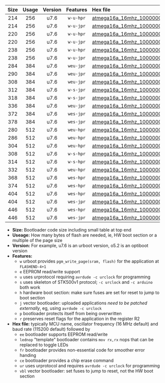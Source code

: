 |Size|Usage|Version|Features|Hex file|
|:-:|:-:|:-:|:-:|:--|
|214|256|u7.6|`w-u-hpr`|[atmega16a_16mhz_1000000bps_ur.hex](https://raw.githubusercontent.com/stefanrueger/urboot/main/bootloaders/atmega16a/fcpu_16mhz/1000000_bps/atmega16a_16mhz_1000000bps_ur.hex)|
|214|256|u7.6|`w-u-jpr`|[atmega16a_16mhz_1000000bps_ur_vbl.hex](https://raw.githubusercontent.com/stefanrueger/urboot/main/bootloaders/atmega16a/fcpu_16mhz/1000000_bps/atmega16a_16mhz_1000000bps_ur_vbl.hex)|
|220|256|u7.6|`w-u-hpr`|[atmega16a_16mhz_1000000bps_lednop_ur.hex](https://raw.githubusercontent.com/stefanrueger/urboot/main/bootloaders/atmega16a/fcpu_16mhz/1000000_bps/atmega16a_16mhz_1000000bps_lednop_ur.hex)|
|220|256|u7.6|`w-u-jpr`|[atmega16a_16mhz_1000000bps_lednop_ur_vbl.hex](https://raw.githubusercontent.com/stefanrueger/urboot/main/bootloaders/atmega16a/fcpu_16mhz/1000000_bps/atmega16a_16mhz_1000000bps_lednop_ur_vbl.hex)|
|238|256|u7.6|`w-u-hpr`|[atmega16a_16mhz_1000000bps_lednop_fr_ur.hex](https://raw.githubusercontent.com/stefanrueger/urboot/main/bootloaders/atmega16a/fcpu_16mhz/1000000_bps/atmega16a_16mhz_1000000bps_lednop_fr_ur.hex)|
|238|256|u7.6|`w-u-jpr`|[atmega16a_16mhz_1000000bps_lednop_fr_ur_vbl.hex](https://raw.githubusercontent.com/stefanrueger/urboot/main/bootloaders/atmega16a/fcpu_16mhz/1000000_bps/atmega16a_16mhz_1000000bps_lednop_fr_ur_vbl.hex)|
|284|384|u7.6|`weu-jpr`|[atmega16a_16mhz_1000000bps_ee_ur_vbl.hex](https://raw.githubusercontent.com/stefanrueger/urboot/main/bootloaders/atmega16a/fcpu_16mhz/1000000_bps/atmega16a_16mhz_1000000bps_ee_ur_vbl.hex)|
|290|384|u7.6|`weu-jpr`|[atmega16a_16mhz_1000000bps_ee_lednop_ur_vbl.hex](https://raw.githubusercontent.com/stefanrueger/urboot/main/bootloaders/atmega16a/fcpu_16mhz/1000000_bps/atmega16a_16mhz_1000000bps_ee_lednop_ur_vbl.hex)|
|308|384|u7.6|`weu-jpr`|[atmega16a_16mhz_1000000bps_ee_lednop_fr_ur_vbl.hex](https://raw.githubusercontent.com/stefanrueger/urboot/main/bootloaders/atmega16a/fcpu_16mhz/1000000_bps/atmega16a_16mhz_1000000bps_ee_lednop_fr_ur_vbl.hex)|
|312|384|u7.6|`w-s-jpr`|[atmega16a_16mhz_1000000bps_vbl.hex](https://raw.githubusercontent.com/stefanrueger/urboot/main/bootloaders/atmega16a/fcpu_16mhz/1000000_bps/atmega16a_16mhz_1000000bps_vbl.hex)|
|318|384|u7.6|`w-s-jpr`|[atmega16a_16mhz_1000000bps_lednop_vbl.hex](https://raw.githubusercontent.com/stefanrueger/urboot/main/bootloaders/atmega16a/fcpu_16mhz/1000000_bps/atmega16a_16mhz_1000000bps_lednop_vbl.hex)|
|336|384|u7.6|`weu-jpr`|[atmega16a_16mhz_1000000bps_ee_lednop_fr_ce_ur_vbl.hex](https://raw.githubusercontent.com/stefanrueger/urboot/main/bootloaders/atmega16a/fcpu_16mhz/1000000_bps/atmega16a_16mhz_1000000bps_ee_lednop_fr_ce_ur_vbl.hex)|
|372|384|u7.6|`wes-jpr`|[atmega16a_16mhz_1000000bps_ee_vbl.hex](https://raw.githubusercontent.com/stefanrueger/urboot/main/bootloaders/atmega16a/fcpu_16mhz/1000000_bps/atmega16a_16mhz_1000000bps_ee_vbl.hex)|
|378|384|u7.6|`wes-jpr`|[atmega16a_16mhz_1000000bps_ee_lednop_vbl.hex](https://raw.githubusercontent.com/stefanrueger/urboot/main/bootloaders/atmega16a/fcpu_16mhz/1000000_bps/atmega16a_16mhz_1000000bps_ee_lednop_vbl.hex)|
|280|512|u7.6|`weu-hpr`|[atmega16a_16mhz_1000000bps_ee_ur.hex](https://raw.githubusercontent.com/stefanrueger/urboot/main/bootloaders/atmega16a/fcpu_16mhz/1000000_bps/atmega16a_16mhz_1000000bps_ee_ur.hex)|
|286|512|u7.6|`weu-hpr`|[atmega16a_16mhz_1000000bps_ee_lednop_ur.hex](https://raw.githubusercontent.com/stefanrueger/urboot/main/bootloaders/atmega16a/fcpu_16mhz/1000000_bps/atmega16a_16mhz_1000000bps_ee_lednop_ur.hex)|
|304|512|u7.6|`weu-hpr`|[atmega16a_16mhz_1000000bps_ee_lednop_fr_ur.hex](https://raw.githubusercontent.com/stefanrueger/urboot/main/bootloaders/atmega16a/fcpu_16mhz/1000000_bps/atmega16a_16mhz_1000000bps_ee_lednop_fr_ur.hex)|
|308|512|u7.6|`w-s-hpr`|[atmega16a_16mhz_1000000bps.hex](https://raw.githubusercontent.com/stefanrueger/urboot/main/bootloaders/atmega16a/fcpu_16mhz/1000000_bps/atmega16a_16mhz_1000000bps.hex)|
|314|512|u7.6|`w-s-hpr`|[atmega16a_16mhz_1000000bps_lednop.hex](https://raw.githubusercontent.com/stefanrueger/urboot/main/bootloaders/atmega16a/fcpu_16mhz/1000000_bps/atmega16a_16mhz_1000000bps_lednop.hex)|
|332|512|u7.6|`weu-hpr`|[atmega16a_16mhz_1000000bps_ee_lednop_fr_ce_ur.hex](https://raw.githubusercontent.com/stefanrueger/urboot/main/bootloaders/atmega16a/fcpu_16mhz/1000000_bps/atmega16a_16mhz_1000000bps_ee_lednop_fr_ce_ur.hex)|
|368|512|u7.6|`wes-hpr`|[atmega16a_16mhz_1000000bps_ee.hex](https://raw.githubusercontent.com/stefanrueger/urboot/main/bootloaders/atmega16a/fcpu_16mhz/1000000_bps/atmega16a_16mhz_1000000bps_ee.hex)|
|374|512|u7.6|`wes-hpr`|[atmega16a_16mhz_1000000bps_ee_lednop.hex](https://raw.githubusercontent.com/stefanrueger/urboot/main/bootloaders/atmega16a/fcpu_16mhz/1000000_bps/atmega16a_16mhz_1000000bps_ee_lednop.hex)|
|404|512|u7.6|`wes-hpr`|[atmega16a_16mhz_1000000bps_ee_lednop_fr.hex](https://raw.githubusercontent.com/stefanrueger/urboot/main/bootloaders/atmega16a/fcpu_16mhz/1000000_bps/atmega16a_16mhz_1000000bps_ee_lednop_fr.hex)|
|404|512|u7.6|`wes-jpr`|[atmega16a_16mhz_1000000bps_ee_lednop_fr_vbl.hex](https://raw.githubusercontent.com/stefanrueger/urboot/main/bootloaders/atmega16a/fcpu_16mhz/1000000_bps/atmega16a_16mhz_1000000bps_ee_lednop_fr_vbl.hex)|
|446|512|u7.6|`wes-hpr`|[atmega16a_16mhz_1000000bps_ee_lednop_fr_ce.hex](https://raw.githubusercontent.com/stefanrueger/urboot/main/bootloaders/atmega16a/fcpu_16mhz/1000000_bps/atmega16a_16mhz_1000000bps_ee_lednop_fr_ce.hex)|
|446|512|u7.6|`wes-jpr`|[atmega16a_16mhz_1000000bps_ee_lednop_fr_ce_vbl.hex](https://raw.githubusercontent.com/stefanrueger/urboot/main/bootloaders/atmega16a/fcpu_16mhz/1000000_bps/atmega16a_16mhz_1000000bps_ee_lednop_fr_ce_vbl.hex)|

- **Size:** Bootloader code size including small table at top end
- **Useage:** How many bytes of flash are needed, ie, HW boot section or a multiple of the page size
- **Version:** For example, u7.6 is an urboot version, o5.2 is an optiboot version
- **Features:**
  + `w` urboot provides `pgm_write_page(sram, flash)` for the application at `FLASHEND-4+1`
  + `e` EEPROM read/write support
  + `u` uses urprotocol requiring `avrdude -c urclock` for programming
  + `s` uses skeleton of STK500v1 protocol; `-c urclock` and `-c arduino` both work
  + `h` hardware boot section: make sure fuses are set for reset to jump to boot section
  + `j` vector bootloader: uploaded applications *need to be patched externally*, eg, using `avrdude -c urclock`
  + `p` bootloader protects itself from being overwritten
  + `r` preserves reset flags for the application in the register R2
- **Hex file:** typically MCU name, oscillator frequency (16 MHz default) and baud rate (115200 default) followed by
  + `ee` bootloader supports EEPROM read/write
  + `lednop` "template" bootloader contains `mov rx,rx` nops that can be replaced to toggle LEDs
  + `fr` bootloader provides non-essential code for smoother error handing
  + `ce` bootloader provides a chip erase command
  + `ur` uses urprotocol and requires `avrdude -c urclock` for programming
  + `vbl` vector bootloader: set fuses to jump to reset, not the HW boot section
